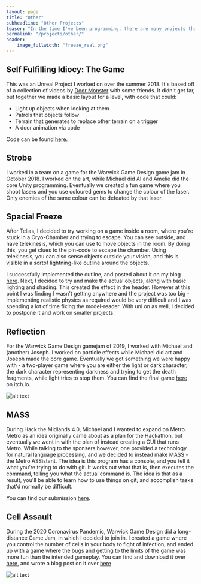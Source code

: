 ```yaml
---
layout: page
title: "Other"
subheadline: "Other Projects"
teaser: "In the time I've been programming, there are many projects that I took a smaller role in, or were never finished. Here's a few of them."
permalink: "/projects/other/"
header:
    image_fullwidth: "freeze_real.png"
---
```


## Self Fulfilling Idiocy: The Game
This was an Unreal Project I worked on over the summer 2018. It's based off of a collection of videos by [Door Monster](https://www.doormonster.tv/) with some friends. It didn't get far, but together we made a basic layout for a level, with code that could:
 - Light up objects when looking at them
 - Patrols that objects follow
 - Terrain that generates to replace other terrain on a trigger
 - A door animation via code

Code can be found [here](https://github.com/Self-Fulfilling-Idiocy-The-Game/SelfFulfillingIdiocy).

## Strobe
I worked in a team on a game for the Warwick Game Design game jam in October 2018. I worked on the art, while Michael did AI and Amelie did the core Unity programming. Eventually we created a fun game where you shoot lasers and you use coloured gems to change the colour of the laser. Only enemies of the same colour can be defeated by that laser.

## Spacial Freeze
After Tellas, I decided to try working on a game inside a room, where you're stuck in a Cryo-Chamber and trying to escape. You can see outside, and have telekinesis, which you can use to move objects in the room. By doing this, you get clues to the pin-code to escape the chamber. Using telekinesis, you can also sense objects outside your vision, and this is visible in a sortof lightning-like outline around the objects.

I successfully implemented the outline, and posted about it on my blog [here](https://black-photon.github.io/programming/wibbly/). Next, I decided to try and make the actual objects, along with basic lighting and shading. This created the effect in the header. However at this point I was finding I wasn't getting anywhere and the project was too big - implementing realistic physics as required would be very difficult and I was spending a lot of time fixing the model-reader. With uni on as well, I decided to postpone it and work on smaller projects.

## Reflection
For the Warwick Game Design gamejam of 2019, I worked with Michael and (another) Joseph. I worked on particle effects while Michael did art and Joseph made the core game. Eventually we got something we were happy with - a two-player game where you are either the light or dark character, the dark character representing darkness and trying to get the death fragments, while light tries to stop them. You can find the final game [here](https://joseph28.itch.io/reflection) on itch.io.

![alt text](https://black-photon.github.io/images/reflection.png "A screenshot of the game")

## MASS
During Hack the Midlands 4.0, Michael and I wanted to expand on Metro. Metro as an idea originally came about as a plan for the Hackathon, but eventually we went in with the plan of instead creating a GUI that runs Metro. While talking to the sponsers however, one provided a technology for natural language processing, and we decided to instead make MASS - the Metro ASSistant. The idea is this program has a console, and you tell it what you're trying to do with git. It works out what that is, then executes the command, telling you what the actual command is. The idea is that as a result, you'll be able to learn how to use things on git, and accomplish tasks that'd normally be difficult.

You can find our submission [here](https://devpost.com/software/git-assistant).

## Cell Assault
During the 2020 Coronavirus Pandemic, Warwick Game Design did a long-distance Game Jam, in which I decided to join in. I created a game where you control the number of cells in your body to fight of infection, and ended up with a game where the bugs and getting to the limits of the game was more fun than the intended gameplay. You can find and download it over [here](https://itch.io/jam/wgd-2019-20-games/rate/604650), and wrote a blog post on it over [here](https://black-photon.github.io/programming/cell-assault/)

![alt text](https://black-photon.github.io/images/cells-gameplay.png "Gameplay Example")